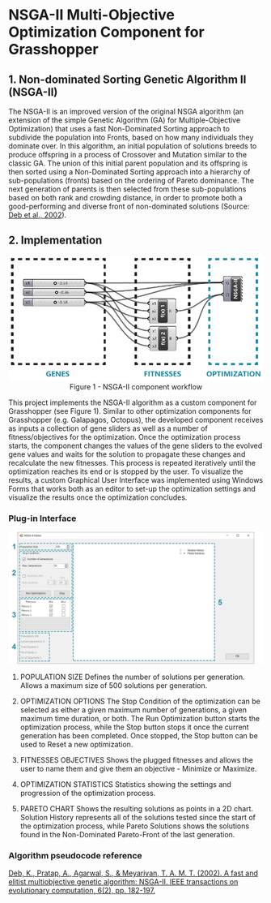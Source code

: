 # NSGA-II Multi-Objective Optimization Component for Grasshopper


## 1. Non-dominated Sorting Genetic Algorithm II (NSGA-II)

The NSGA-II is an improved version of the original NSGA algorithm (an extension of the simple Genetic Algorithm (GA) for Multiple-Objective Optimization) that uses a fast Non-Dominated Sorting approach to subdivide the population into Fronts, based on how many individuals they dominate over. In this algorithm, an initial population of solutions breeds to produce offspring in a process of Crossover and Mutation similar to the classic GA. The union of this initial parent population and its offspring is then sorted using a Non-Dominated Sorting approach into a hierarchy of sub-populations (fronts) based on the ordering of Pareto dominance. The next generation of parents is then selected from these sub-populations based on both rank and crowding distance, in order to promote both a good-performing and diverse front of non-dominated solutions (Source: [Deb et al., 2002](https://ieeexplore.ieee.org/document/996017)).

## 2. Implementation

<p align="center">
  <img src="NSGA_II/Images/Grasshopper Components.jpg" width="800">
Figure 1 - NSGA-II component workflow
</p>

This project implements the NSGA-II algorithm as a custom component for Grasshopper (see Figure 1). Similar to other optimization components for Grasshopper (e.g. Galapagos, Octopus), the developed component receives as inputs a collection of gene sliders as well as a number of fitness/objectives for the optimization. Once the optimization process starts, the component changes the values of the gene sliders to the evolved gene values and waits for the solution to propagate these changes and recalculate the new fitnesses. This process is repeated iteratively until the optimization reaches its end or is stopped by the user. To visualize the results, a custom Graphical User Interface was implemented using Windows Forms that works both as an editor to set-up the optimization settings and visualize the results once the optimization concludes.

### Plug-in Interface 

<p align="center">
  <img src="NSGA_II/Images/NSGA-II Editor Interface.png" width="800">
</p>

1. POPULATION SIZE
Defines the number of solutions per generation. Allows a maximum size of 500 solutions per generation.

2. OPTIMIZATION OPTIONS
The Stop Condition of the optimization can be selected as either a given maximum number of generations, a given maximum time duration, or both. The Run Optimization button starts the optimization process, while the Stop button stops it once the current generation has been completed. Once stopped, the Stop button can be used to Reset a new optimization.

3. FITNESSES OBJECTIVES
Shows the plugged fitnesses and allows the user to name them and give them an objective - Minimize or Maximize.

4. OPTIMIZATION STATISTICS
Statistics showing the settings and progression of the optimization process.

5. PARETO CHART
Shows the resulting solutions as points in a 2D chart. Solution History represents all of the solutions tested since the start of the optimization process, while Pareto Solutions shows the solutions found in the Non-Dominated Pareto-Front of the last generation.



### Algorithm pseudocode reference

[Deb, K., Pratap, A., Agarwal, S., & Meyarivan, T. A. M. T. (2002). A fast and elitist multiobjective genetic algorithm: NSGA-II. IEEE transactions on evolutionary computation, 6(2), pp. 182-197.](https://ieeexplore.ieee.org/document/996017)
